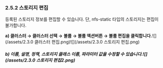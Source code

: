 ### 2.5.2 스토리지 편집

등록된 스토리지 정보를 편집할 수 있습니다. 단, nfs-static 타입의 스토리지는 편집이 불가합니다.

**a\)    클러스터 **→** 클러스터 선택 →** **볼륨 **→** 볼륨 액션버튼 → 볼륨 편집을 클릭합니다.**![](/assets/2.3.0 클러스터 편집.png)![](/assets/2.3.0 스토리지 편집.png)

##### b\) 이름, 설명, 정책, 스토리지 클래스 이름, 파라미터 값을 수정할 수 있습니다.![](/assets/2.3.0 스토리지 편집2.png)



